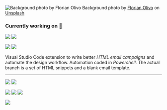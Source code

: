 ![Background photo by Florian Olivo
  ](heroimage.svg)
Background photo by [Florian Olivo](https://unsplash.com/@florianolv?utm_source=unsplash&utm_medium=referral&utm_content=creditCopyText) on [Unsplash](https://unsplash.com/s/photos/coding?utm_source=unsplash&utm_medium=referral&utm_content=creditCopyText)

### Currently working on 🔭

![](https://img.shields.io/badge/%F0%9F%93%A7-html--email-red) ![](https://img.shields.io/github/last-commit/sangafabrice/html-email/main)

![](https://img.shields.io/badge/%F0%9F%93%A7-html--email--auto-red) ![](https://img.shields.io/github/last-commit/sangafabrice/html-email-auto)

Visual Studio Code extension to write better *HTML email campaigns* and automate the design workflow. Automation coded in *Powershell*. The actual branch is a set of HTML snippets and a blank email template.

---

![](https://img.shields.io/badge/%F0%9F%92%BC-software--developer-orange) ![](https://img.shields.io/badge/%F0%9F%92%BC-system--administrator-blue)

[![](https://img.shields.io/badge/%F0%9F%8C%90-sangafabrice.blogspot.com-green)](https://sangafabrice.blogspot.com/) [![](https://img.shields.io/badge/%F0%9F%8C%90-linkedin.com-blue)](https://www.linkedin.com/in/sanga-fabrice/) [![](https://img.shields.io/badge/%F0%9F%93%8E-%20-lightgrey)](https://1drv.ms/b/s!AoVHRThWyDLtijQRG-828L4kUiyK)

![](https://img.shields.io/twitter/follow/fabrice_sanga?style=social)
<!--
### Hi there 👋

**sangafabrice/sangafabrice** is a ✨ _special_ ✨ repository because its `README.md` (this file) appears on your GitHub profile.

Here are some ideas to get you started:

- 🔭 I’m currently working on ...
- 🌱 I’m currently learning ...
- 👯 I’m looking to collaborate on ...
- 🤔 I’m looking for help with ...
- 💬 Ask me about ...
- 📫 How to reach me: ...
- 😄 Pronouns: ...
- ⚡ Fun fact: ...
-->
